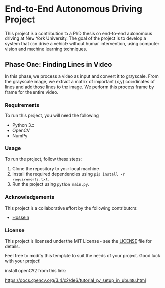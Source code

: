 # End-to-End Autonomous Driving Project

This project is a contribution to a PhD thesis on end-to-end autonomous driving at New York University. The goal of the project is to develop a system that can drive a vehicle without human intervention, using computer vision and machine learning techniques.

## Phase One: Finding Lines in Video

In this phase, we process a video as input and convert it to grayscale. From the grayscale image, we extract a matrix of important (x,y) coordinates of lines and add those lines to the image. We perform this process frame by frame for the entire video.

### Requirements

To run this project, you will need the following:

- Python 3.x
- OpenCV
- NumPy

### Usage

To run the project, follow these steps:

1. Clone the repository to your local machine.
2. Install the required dependencies using `pip install -r requirements.txt`.
3. Run the project using `python main.py`.

### Acknowledgements

This project is a collaborative effort by the following contributors:

- [Hossein](https://github.com/hosseinirtr)

### License

This project is licensed under the MIT License - see the [LICENSE](LICENSE) file for details.

Feel free to modify this template to suit the needs of your project. Good luck with your project!


install openCV2 from this link:

https://docs.opencv.org/3.4/d2/de6/tutorial_py_setup_in_ubuntu.html



